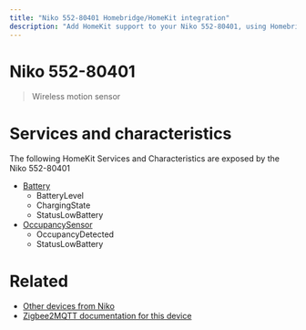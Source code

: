 ```yaml
---
title: "Niko 552-80401 Homebridge/HomeKit integration"
description: "Add HomeKit support to your Niko 552-80401, using Homebridge, Zigbee2MQTT and homebridge-z2m."
---
```

<!---
This file has been GENERATED using src/docgen/docgen.ts
DO NOT EDIT THIS FILE MANUALLY!
-->
# Niko 552-80401
> Wireless motion sensor


# Services and characteristics
The following HomeKit Services and Characteristics are exposed by
the Niko 552-80401

* [Battery](../../battery.md)
  * BatteryLevel
  * ChargingState
  * StatusLowBattery
* [OccupancySensor](../../sensors.md)
  * OccupancyDetected
  * StatusLowBattery


# Related
* [Other devices from Niko](../index.md#niko)
* [Zigbee2MQTT documentation for this device](https://www.zigbee2mqtt.io/devices/552-80401.html)
